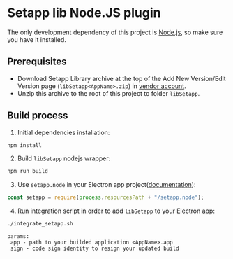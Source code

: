 # Setapp lib Node.JS plugin

The only development dependency of this project is [Node.js](https://nodejs.org), so make sure you have it installed.

## Prerequisites

- Download Setapp Library archive at the top of the Add New Version/Edit Version page (`libSetapp<AppName>.zip`) in [vendor account](https://developer.setapp.com).
- Unzip this archive to the root of this project to folder `libSetapp`.

## Build process

1. Initial dependencies installation:

```sh
npm install
```

2. Build `libSetapp` nodejs wrapper:

```sh
npm run build
```

3. Use `setapp.node` in your Electron app project([documentation](https://docs.setapp.com/docs/library-integration)):

```js
const setapp = require(process.resourcesPath + "/setapp.node");
```

4. Run integration script in order to add `libSetapp` to your Electron app:

```sh
./integrate_setapp.sh
```

```
params:
 app - path to your builded application <AppName>.app
 sign - code sign identity to resign your updated build
```
